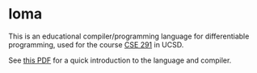 # loma

This is an educational compiler/programming language for differentiable programming, used for the course [CSE 291](https://cseweb.ucsd.edu/~tzli/cse291/) in UCSD.

See [this PDF](https://cseweb.ucsd.edu/~tzli/cse291/sp2024/homework0.pdf) for a quick introduction to the language and compiler.